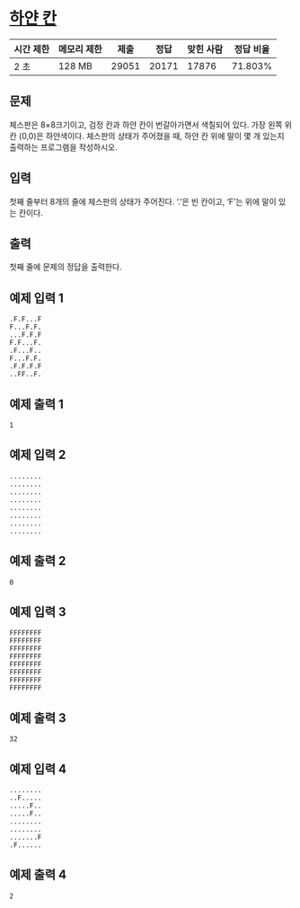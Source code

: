 # [하얀 칸](https://www.acmicpc.net/problem/1100)

| 시간 제한 | 메모리 제한 | 제출 | 정답 | 맞힌 사람 | 정답 비율 |
| --- | --- | --- | --- | --- | --- |
| 2 초 | 128 MB | 29051 | 20171 | 17876 | 71.803% |

## 문제

체스판은 8×8크기이고, 검정 칸과 하얀 칸이 번갈아가면서 색칠되어 있다. 가장 왼쪽 위칸 (0,0)은 하얀색이다. 체스판의 상태가 주어졌을 때, 하얀 칸 위에 말이 몇 개 있는지 출력하는 프로그램을 작성하시오.

## 입력

첫째 줄부터 8개의 줄에 체스판의 상태가 주어진다. ‘.’은 빈 칸이고, ‘F’는 위에 말이 있는 칸이다.

## 출력

첫째 줄에 문제의 정답을 출력한다.

## 예제 입력 1

```
.F.F...F
F...F.F.
...F.F.F
F.F...F.
.F...F..
F...F.F.
.F.F.F.F
..FF..F.

```

## 예제 출력 1

```
1

```

## 예제 입력 2

```
........
........
........
........
........
........
........
........

```

## 예제 출력 2

```
0

```

## 예제 입력 3

```
FFFFFFFF
FFFFFFFF
FFFFFFFF
FFFFFFFF
FFFFFFFF
FFFFFFFF
FFFFFFFF
FFFFFFFF

```

## 예제 출력 3

```
32

```

## 예제 입력 4

```
........
..F.....
.....F..
.....F..
........
........
.......F
.F......

```

## 예제 출력 4

```
2
```
